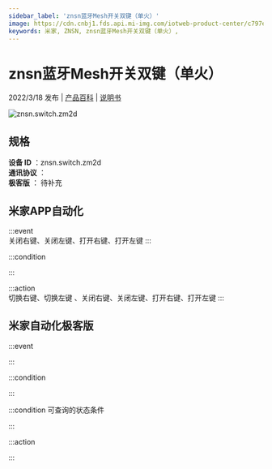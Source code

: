 ```yaml
---
sidebar_label: 'znsn蓝牙Mesh开关双键（单火）'
image: https://cdn.cnbj1.fds.api.mi-img.com/iotweb-product-center/c797e994d365e07860c94aad58a3c9ac_1642558608882.png?GalaxyAccessKeyId=AKVGLQWBOVIRQ3XLEW&Expires=9223372036854775807&Signature=4jyi/f3klQfs2I1jBSns+2uiE10=
keywords: 米家, ZNSN, znsn蓝牙Mesh开关双键（单火）, 
---
```

# znsn蓝牙Mesh开关双键（单火）

2022/3/18 发布 | [产品百科](https://home.mi.com/webapp/content/baike/product/index.html?model=znsn.switch.zm2d/) | [说明书](https://home.mi.com/views/introduction.html?model=znsn.switch.zm2d&region=cn)

![znsn.switch.zm2d](https://cdn.cnbj1.fds.api.mi-img.com/iotweb-product-center/c797e994d365e07860c94aad58a3c9ac_1642558608882.png?GalaxyAccessKeyId=AKVGLQWBOVIRQ3XLEW&Expires=9223372036854775807&Signature=4jyi/f3klQfs2I1jBSns+2uiE10=)

## 规格  
> 
**设备 ID** ：znsn.switch.zm2d  
**通讯协议** ：  
**极客版**  ： 待补充 


## 米家APP自动化  

:::event  
关闭右键、关闭左键、打开右键、打开左键
:::

:::condition  

:::

:::action   
切换右键、切换左键                                 、关闭右键、关闭左键、打开右键、打开左键
:::

## 米家自动化极客版  

:::event  

:::

:::condition  

:::

:::condition 可查询的状态条件  

:::

:::action  

:::

        
